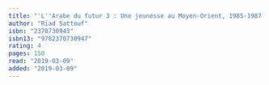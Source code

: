 ```yaml
---
title: "'L''Arabe du futur 3 : Une jeunesse au Moyen-Orient, 1985-1987'"
author: "Riad Sattouf"
isbn: "2370730943"
isbn13: "9782370730947"
rating: 4
pages: 150
read: "2019-03-09"
added: "2019-03-09"
---
```


